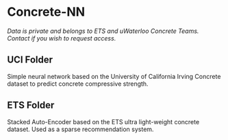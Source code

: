 # Concrete-NN
*Data is private and belongs to ETS and uWaterloo Concrete Teams. Contact if you wish to request access.*
## UCI Folder
Simple neural network based on the University of California Irving Concrete dataset to predict concrete compressive strength.
## ETS Folder
Stacked Auto-Encoder based on the ETS ultra light-weight concrete dataset. Used as a sparse recommendation system.
